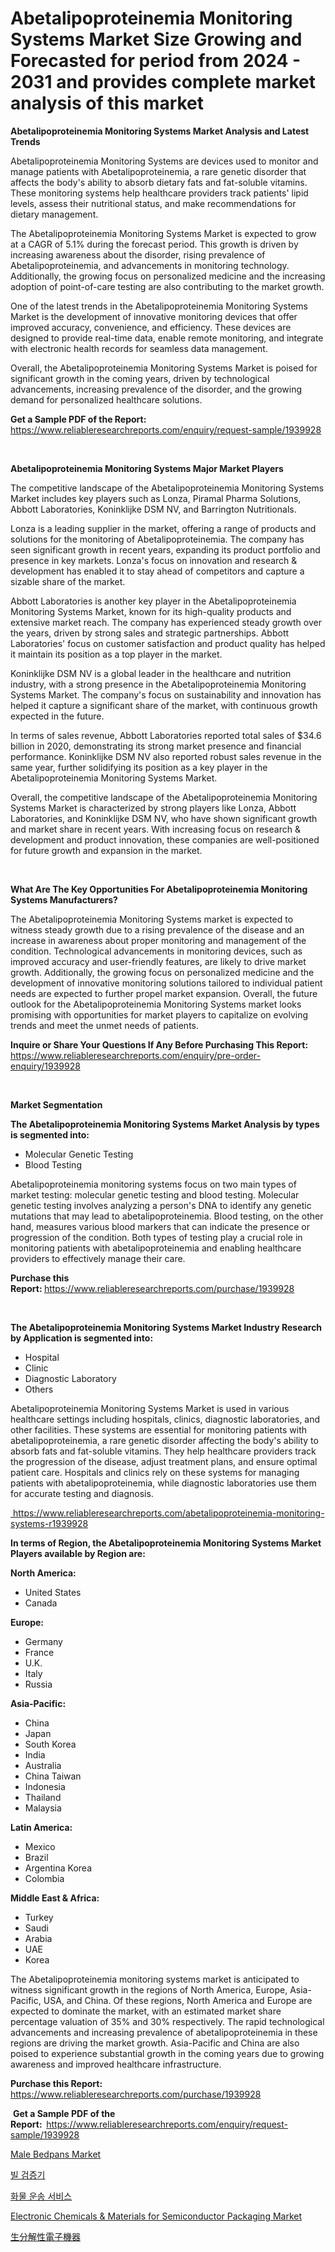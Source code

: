 <p><h1>Abetalipoproteinemia Monitoring Systems Market Size Growing and Forecasted for period from 2024 - 2031 and provides complete market analysis of this market</h1></p><p><strong>Abetalipoproteinemia Monitoring Systems Market Analysis and Latest Trends</strong></p>
<p><p>Abetalipoproteinemia Monitoring Systems are devices used to monitor and manage patients with Abetalipoproteinemia, a rare genetic disorder that affects the body's ability to absorb dietary fats and fat-soluble vitamins. These monitoring systems help healthcare providers track patients' lipid levels, assess their nutritional status, and make recommendations for dietary management.</p><p>The Abetalipoproteinemia Monitoring Systems Market is expected to grow at a CAGR of 5.1% during the forecast period. This growth is driven by increasing awareness about the disorder, rising prevalence of Abetalipoproteinemia, and advancements in monitoring technology. Additionally, the growing focus on personalized medicine and the increasing adoption of point-of-care testing are also contributing to the market growth.</p><p>One of the latest trends in the Abetalipoproteinemia Monitoring Systems Market is the development of innovative monitoring devices that offer improved accuracy, convenience, and efficiency. These devices are designed to provide real-time data, enable remote monitoring, and integrate with electronic health records for seamless data management.</p><p>Overall, the Abetalipoproteinemia Monitoring Systems Market is poised for significant growth in the coming years, driven by technological advancements, increasing prevalence of the disorder, and the growing demand for personalized healthcare solutions.</p></p>
<p><strong>Get a Sample PDF of the Report:&nbsp;</strong> <a href="https://www.reliableresearchreports.com/enquiry/request-sample/1939928">https://www.reliableresearchreports.com/enquiry/request-sample/1939928</a></p>
<p>&nbsp;</p>
<p><strong>Abetalipoproteinemia Monitoring Systems Major Market Players</strong></p>
<p><p>The competitive landscape of the Abetalipoproteinemia Monitoring Systems Market includes key players such as Lonza, Piramal Pharma Solutions, Abbott Laboratories, Koninklijke DSM NV, and Barrington Nutritionals. </p><p>Lonza is a leading supplier in the market, offering a range of products and solutions for the monitoring of Abetalipoproteinemia. The company has seen significant growth in recent years, expanding its product portfolio and presence in key markets. Lonza's focus on innovation and research & development has enabled it to stay ahead of competitors and capture a sizable share of the market.</p><p>Abbott Laboratories is another key player in the Abetalipoproteinemia Monitoring Systems Market, known for its high-quality products and extensive market reach. The company has experienced steady growth over the years, driven by strong sales and strategic partnerships. Abbott Laboratories' focus on customer satisfaction and product quality has helped it maintain its position as a top player in the market.</p><p>Koninklijke DSM NV is a global leader in the healthcare and nutrition industry, with a strong presence in the Abetalipoproteinemia Monitoring Systems Market. The company's focus on sustainability and innovation has helped it capture a significant share of the market, with continuous growth expected in the future.</p><p>In terms of sales revenue, Abbott Laboratories reported total sales of $34.6 billion in 2020, demonstrating its strong market presence and financial performance. Koninklijke DSM NV also reported robust sales revenue in the same year, further solidifying its position as a key player in the Abetalipoproteinemia Monitoring Systems Market. </p><p>Overall, the competitive landscape of the Abetalipoproteinemia Monitoring Systems Market is characterized by strong players like Lonza, Abbott Laboratories, and Koninklijke DSM NV, who have shown significant growth and market share in recent years. With increasing focus on research & development and product innovation, these companies are well-positioned for future growth and expansion in the market.</p></p>
<p>&nbsp;</p>
<p><strong>What Are The Key Opportunities For Abetalipoproteinemia Monitoring Systems Manufacturers?</strong></p>
<p><p>The Abetalipoproteinemia Monitoring Systems market is expected to witness steady growth due to a rising prevalence of the disease and an increase in awareness about proper monitoring and management of the condition. Technological advancements in monitoring devices, such as improved accuracy and user-friendly features, are likely to drive market growth. Additionally, the growing focus on personalized medicine and the development of innovative monitoring solutions tailored to individual patient needs are expected to further propel market expansion. Overall, the future outlook for the Abetalipoproteinemia Monitoring Systems market looks promising with opportunities for market players to capitalize on evolving trends and meet the unmet needs of patients.</p></p>
<p><strong>Inquire or Share Your Questions If Any Before Purchasing This Report:</strong> <a href="https://www.reliableresearchreports.com/enquiry/pre-order-enquiry/1939928">https://www.reliableresearchreports.com/enquiry/pre-order-enquiry/1939928</a></p>
<p>&nbsp;</p>
<p><strong>Market Segmentation</strong></p>
<p><strong>The Abetalipoproteinemia Monitoring Systems Market Analysis by types is segmented into:</strong></p>
<p><ul><li>Molecular Genetic Testing</li><li>Blood Testing</li></ul></p>
<p><p>Abetalipoproteinemia monitoring systems focus on two main types of market testing: molecular genetic testing and blood testing. Molecular genetic testing involves analyzing a person's DNA to identify any genetic mutations that may lead to abetalipoproteinemia. Blood testing, on the other hand, measures various blood markers that can indicate the presence or progression of the condition. Both types of testing play a crucial role in monitoring patients with abetalipoproteinemia and enabling healthcare providers to effectively manage their care.</p></p>
<p><strong>Purchase this Report:&nbsp;</strong><a href="https://www.reliableresearchreports.com/purchase/1939928">https://www.reliableresearchreports.com/purchase/1939928</a></p>
<p>&nbsp;</p>
<p><strong>The Abetalipoproteinemia Monitoring Systems Market Industry Research by Application is segmented into:</strong></p>
<p><ul><li>Hospital</li><li>Clinic</li><li>Diagnostic Laboratory</li><li>Others</li></ul></p>
<p><p>Abetalipoproteinemia Monitoring Systems Market is used in various healthcare settings including hospitals, clinics, diagnostic laboratories, and other facilities. These systems are essential for monitoring patients with abetalipoproteinemia, a rare genetic disorder affecting the body's ability to absorb fats and fat-soluble vitamins. They help healthcare providers track the progression of the disease, adjust treatment plans, and ensure optimal patient care. Hospitals and clinics rely on these systems for managing patients with abetalipoproteinemia, while diagnostic laboratories use them for accurate testing and diagnosis.</p></p>
<p><a href="https://www.reliableresearchreports.com/abetalipoproteinemia-monitoring-systems-r1939928">&nbsp;https://www.reliableresearchreports.com/abetalipoproteinemia-monitoring-systems-r1939928</a></p>
<p><strong>In terms of Region, the Abetalipoproteinemia Monitoring Systems Market Players available by Region are:</strong></p>
<p>
    <p> <strong> North America: </strong>
        <ul>
            <li>United States</li>
            <li>Canada</li>
        </ul>
        </p> 
    <p> <strong> Europe: </strong>
        <ul>
            <li>Germany</li>
            <li>France</li>
            <li>U.K.</li>
            <li>Italy</li>
            <li>Russia</li>
        </ul>
        </p> 
    <p> <strong> Asia-Pacific: </strong>
        <ul>
            <li>China</li>
            <li>Japan</li>
            <li>South Korea</li>
            <li>India</li>
            <li>Australia</li>
            <li>China Taiwan</li>
            <li>Indonesia</li>
            <li>Thailand</li>
            <li>Malaysia</li>
        </ul>
        </p> 
    <p> <strong> Latin America: </strong>
        <ul>
            <li>Mexico</li>
            <li>Brazil</li>
            <li>Argentina Korea</li>
            <li>Colombia</li>
        </ul>
        </p> 
    <p> <strong> Middle East & Africa: </strong>
        <ul>
            <li>Turkey</li>
            <li>Saudi</li>
            <li>Arabia</li>
            <li>UAE</li>
            <li>Korea</li>
        </ul>
    </p>
    </p>
<p><p>The Abetalipoproteinemia monitoring systems market is anticipated to witness significant growth in the regions of North America, Europe, Asia-Pacific, USA, and China. Of these regions, North America and Europe are expected to dominate the market, with an estimated market share percentage valuation of 35% and 30% respectively. The rapid technological advancements and increasing prevalence of abetalipoproteinemia in these regions are driving the market growth. Asia-Pacific and China are also poised to experience substantial growth in the coming years due to growing awareness and improved healthcare infrastructure.</p></p>
<p><strong>Purchase this Report: </strong><a href="https://www.reliableresearchreports.com/purchase/1939928">https://www.reliableresearchreports.com/purchase/1939928</a></p>
<p>&nbsp;<strong>Get a Sample PDF of the Report:&nbsp;&nbsp;</strong><a href="https://www.reliableresearchreports.com/enquiry/request-sample/1939928">https://www.reliableresearchreports.com/enquiry/request-sample/1939928</a></p>
<p><strong></strong></p>
<p><p><a href="https://github.com/maudAbbott7/Market-Research-Report-List-1/blob/main/male-bedpans-market.md">Male Bedpans Market</a></p><p><a href="https://medium.com/@angelardelean202220221/%EB%B9%8C-%EA%B2%80%EC%A6%9D%EA%B8%B0-%EC%8B%9C%EC%9E%A5-%EC%84%B1%EA%B3%B5%EC%A0%81%EC%9D%B8-%EB%B9%84%EC%A6%88%EB%8B%88%EC%8A%A4-%EC%A0%84%EB%9E%B5%EC%9D%98-%EC%97%B4%EC%87%A0-2031%EB%85%84%EA%B9%8C%EC%A7%80-%EC%98%88%EC%83%81-f30c4c435e28">빌 검증기</a></p><p><a href="https://medium.com/@witoldadamczyk1904/%ED%99%94%EB%AC%BC-%EC%9A%B4%EC%86%A1-%EC%84%9C%EB%B9%84%EC%8A%A4-%EC%8B%9C%EC%9E%A5-%EC%A0%84%EB%A7%9D-%EC%82%B0%EC%97%85-%EA%B0%9C%EC%9A%94-%EB%B0%8F-%EC%98%88%EC%B8%A1-2024%EB%85%84%EB%B6%80%ED%84%B0-2031%EB%85%84%EA%B9%8C%EC%A7%80-5e16a1c76659">화물 운송 서비스</a></p><p><a href="https://issuu.com/reportprime-2/docs/electronic-chemicals-materials-for-semiconductor-p">Electronic Chemicals & Materials for Semiconductor Packaging Market</a></p><p><a href="https://github.com/marbadji/Market-Research-Report-List-1/blob/main/658496750811.md">生分解性電子機器</a></p></p>